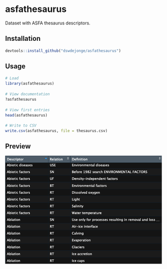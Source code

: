 # asfathesaurus

Dataset with ASFA thesaurus descriptors.

## Installation
``` r
devtools::install_github("dswdejonge/asfathesaurus")
```

## Usage
``` r
# Load
library(asfathesaurus)

# View documentation
?asfathesaurus

# View first entries
head(asfathesaurus)

# Write to CSV
write.csv(asfathesaurus, file = thesaurus.csv)
```

## Preview
![preview](https://raw.githubusercontent.com/dswdejonge/asfathesaurus/master/data-raw/preview.png)  
